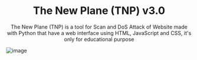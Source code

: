 <h1 align="center"> The New Plane (TNP) v3.0</h1>
<p align="center"> The New Plane (TNP) is a tool for Scan and DoS Attack of Website made with Python that have a web interface using HTML, JavaScript and CSS, it's only for educational purpose </p>

![image](https://github.com/user-attachments/assets/e7b78233-14ef-4f31-aaa7-5bc4cc9d6e91)
